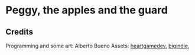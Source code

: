 # Peggy, the apples and the guard

## Credits

Programming and some art: Alberto Bueno
Assets: [heartgamedev](heartgamedev.com), [bigindie](https://bigindie.itch.io/16x16-1-bit-trees),
